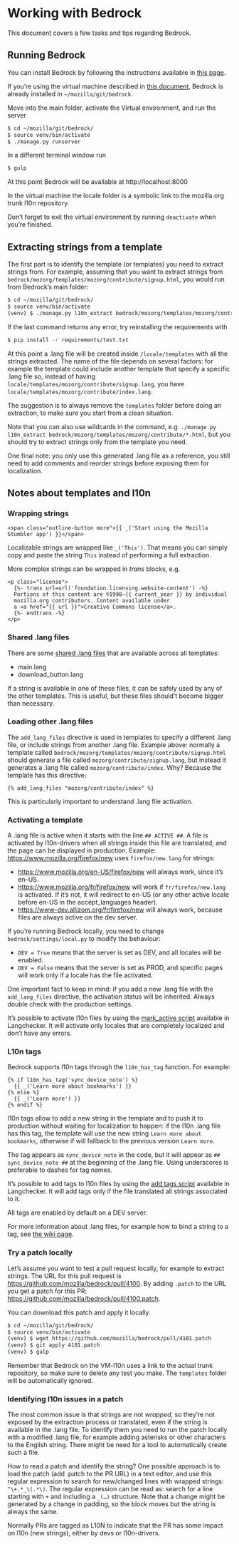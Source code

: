 # Working with Bedrock

This document covers a few tasks and tips regarding Bedrock.

## Running Bedrock

You can install Bedrock by following the instructions available in [this page](https://bedrock.readthedocs.io/en/latest/install.html).

If you’re using the virtual machine described in [this document](/config/setup_l10ndrivers_vm.md), Bedrock is already installed in `~/mozilla/git/bedrock`.

Move into the main folder, activate the Virtual environment, and run the server

```BASH
$ cd ~/mozilla/git/bedrock/
$ source venv/bin/activate
$ ./manage.py runserver
```

In a different terminal window run

```BASH
$ gulp
```

At this point Bedrock will be available at http://localhost:8000

In the virtual machine the locale folder is a symbolic link to the mozilla.org trunk l10n repository.

Don’t forget to exit the virtual environment by running `deactivate` when you’re finished.

## Extracting strings from a template

The first part is to identify the template (or templates) you need to extract strings from. For example, assuming that you want to extract strings from `bedrock/mozorg/templates/mozorg/contribute/signup.html`, you would run from Bedrock’s main folder:

```BASH
$ cd ~/mozilla/git/bedrock/
$ source venv/bin/activate
(venv) $ ./manage.py l10n_extract bedrock/mozorg/templates/mozorg/contribute/signup.html
```

If the last command returns any error, try reinstalling the requirements with

```BASH
$ pip install -r requirements/test.txt
```

At this point a .lang file will be created inside `/locale/templates` with all the strings extracted. The name of the file depends on several factors: for example the template could include another template that specify a specific .lang file so, instead of having `locale/templates/mozorg/contribute/signup.lang`, you have `locale/templates/mozorg/contribute/index.lang`.

The suggestion is to always remove the `templates` folder before doing an extraction, to make sure you start from a clean situation.

Note that you can also use wildcards in the command, e.g. `./manage.py l10n_extract bedrock/mozorg/templates/mozorg/contribute/*.html`, but you should try to extract strings only from the template you need.

One final note: you only use this generated .lang file as a reference, you still need to add comments and reorder strings before exposing them for localization.

## Notes about templates and l10n

### Wrapping strings

```DJANGO
<span class="outline-button more">{{ _('Start using the Mozilla Stumbler app') }}</span>
```

Localizable strings are wrapped like `_('This')`. That means you can simply copy and paste the string `This` instead of performing a full extraction.

More complex strings can be wrapped in *trans* blocks, e.g.

```DJANGO
<p class="license">
  {%- trans url=url('foundation.licensing.website-content') -%}
  Portions of this content are ©1998–{{ current_year }} by individual
  mozilla.org contributors. Content available under
  a <a href="{{ url }}">Creative Commons license</a>.
  {%- endtrans -%}
</p>
```

### Shared .lang files

There are some [shared .lang files](https://github.com/mozilla/bedrock/blob/master/bedrock/settings/base.py#L199) that are available across all templates:
* main.lang
* download_button.lang

If a string is available in one of these files, it can be safely used by any of the other templates. This is useful, but these files should’t become bigger than necessary.

### Loading other .lang files

The `add_lang_files` directive is used in templates to specify a different .lang file, or include strings from another .lang file. Example above: normally a template called `bedrock/mozorg/templates/mozorg/contribute/signup.html` should generate a file called `mozorg/contribute/signup.lang`, but instead it generates a .lang file called `mozorg/contribute/index`. Why? Because the template has this directive:

```DJANGO
{% add_lang_files "mozorg/contribute/index" %}
```

This is particularly important to understand .lang file activation.

### Activating a template

A .lang file is active when it starts with the line `## ACTIVE ##`.
A file is activated by l10n-drivers when all strings inside this file are translated, and the page can be displayed in production. Example: https://www.mozilla.org/firefox/new uses `firefox/new.lang` for strings:
* https://www.mozilla.org/en-US/firefox/new will always work, since it’s en-US.
* https://www.mozilla.org/fr/firefox/new will work if `fr/firefox/new.lang` is activated. If it’s not, it will redirect to en-US (or any other active locale before en-US in the accept_languages header).
* https://www-dev.allizom.org/fr/firefox/new will always work, because files are always active on the dev server.

If you’re running Bedrock locally, you need to change `bedrock/settings/local.py` to modify the behaviour:
* `DEV = True` means that the server is set as DEV, and all locales will be enabled.
* `DEV = False` means that the server is set as PROD, and specific pages will work only if a locale has the file activated.

One important fact to keep in mind: if you add a new .lang file with the `add_lang_files` directive, the activation status will be inherited. Always double check with the production settings.

It’s possible to activate l10n files by using the [mark_active script](https://github.com/mozilla-l10n/langchecker/wiki/CLI-scripts-syntax#mark_active) available in Langchecker. It will activate only locales that are completely localized and don’t have any errors.

### L10n tags

Bedrock supports l10n tags through the `l10n_has_tag` function. For example:

```DJANGO
{% if l10n_has_tag('sync_device_note') %}
  {{ _('Learn more about bookmarks') }}
{% else %}
  {{ _('Learn more') }}
{% endif %}
```

l10n tags allow to add a new string in the template and to push it to production without waiting for localization to happen: if the l10n .lang file has this tag, the template will use the new string `Learn more about bookmarks`, otherwise if will fallback to the previous version `Learn more`.

The tag appears as `sync_device_note` in the code, but it will appear as `## sync_device_note ##` at the beginning of the .lang file. Using underscores is preferable to dashes for tag names.

It’s possible to add tags to l10n files by using the [add tags script](https://github.com/mozilla-l10n/langchecker/wiki/CLI-scripts-syntax#add_tags) available in Langchecker. It will add tags only if the file translated all strings associated to it.

All tags are enabled by default on a DEV server.

For more information about .lang files, for example how to bind a string to a tag, see [the wiki page](https://github.com/mozilla-l10n/langchecker/wiki/.lang-files-format).

### Try a patch locally

Let’s assume you want to test a pull request locally, for example to extract strings. The URL for this pull request is https://github.com/mozilla/bedrock/pull/4100. By adding `.patch` to the URL you get a patch for this PR: https://github.com/mozilla/bedrock/pull/4100.patch.

You can download this patch and apply it locally.

```BASH
$ cd ~/mozilla/git/bedrock/
$ source venv/bin/activate
(venv) $ wget https://github.com/mozilla/bedrock/pull/4101.patch
(venv) $ git apply 4101.patch
(venv) $ gulp
```

Remember that Bedrock on the VM-l10n uses a link to the actual trunk repository, so make sure to delete any test you make. The `templates` folder will be automatically ignored.

### Identifying l10n issues in a patch

The most common issue is that strings are not *wrapped*, so they’re not exposed by the extraction process or translated, even if the string is available in the .lang file. To identify them you need to run the patch locally with a modified .lang file, for example adding asterisks or other characters to the English string. There might be need for a tool to automatically create such a file.

How to read a patch and identify the string? One possible approach is to load the patch (add .patch to the PR URL) in a text editor, and use this regular expression to search for new/changed lines with wrapped strings: `^\+.*_\(.*\)`. The regular expression can be read as: search for a line starting with `+` and including a `_(…)` structure. Note that a change might be generated by a change in padding, so the block moves but the string is always the same.

Normally PRs are tagged as L10N to indicate that the PR has some impact on l10n (new strings), either by devs or l10n-drivers.
